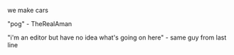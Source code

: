we make cars


"pog" - TheRealAman

"i'm an editor but have no idea what's going on here" - same guy from last line
